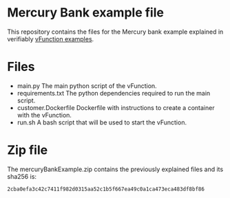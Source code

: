 # Mercury Bank example file

This repository contains the files for the Mercury bank example explained in verifiably [vFunction examples](https://developer.verifiably.com/docs/vfunctions/examples/mercury-account-blance).

# Files
- main.py
The main python script of the vFunction.
- requirements.txt
The python dependencies required to run the main script.
- customer.Dockerfile
Dockerfile with instructions to create a container with the vFunction.
- run.sh
A bash script that will be used to start the vFunction.

# Zip file
The mercuryBankExample.zip contains the previously explained files and its sha256 is:
```bash
2cba0efa3c42c7411f982d0315aa52c1b5f667ea49c0a1ca473eca483df8bf86
```

